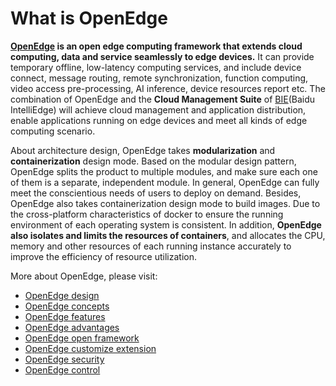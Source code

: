 # What is OpenEdge

**[OpenEdge](https://openedge.tech) is an open edge computing framework that extends cloud computing, data and service seamlessly to edge devices.** It can provide temporary offline, low-latency computing services, and include device connect, message routing, remote synchronization, function computing, video access pre-processing, AI inference, device resources report etc. The combination of OpenEdge and the **Cloud Management Suite** of [BIE](https://cloud.baidu.com/product/bie.html)(Baidu IntelliEdge) will achieve cloud management and application distribution, enable applications running on edge devices and meet all kinds of edge computing scenario.

About architecture design, OpenEdge takes **modularization** and **containerization** design mode. Based on the modular design pattern, OpenEdge splits the product to multiple modules, and make sure each one of them is a separate, independent module. In general, OpenEdge can fully meet the conscientious needs of users to deploy on demand. Besides, OpenEdge also takes containerization design mode to build images. Due to the cross-platform characteristics of docker to ensure the running environment of each operating system is consistent. In addition, **OpenEdge also isolates and limits the resources of containers**, and allocates the CPU, memory and other resources of each running instance accurately to improve the efficiency of resource utilization.

More about OpenEdge, please visit:

- [OpenEdge design](./OpenEdge-design.md)
- [OpenEdge concepts](./OpenEdge-concepts.md)
- [OpenEdge features](./OpenEdge-features.md)
- [OpenEdge advantages](./OpenEdge-advantages.md)
- [OpenEdge open framework](./OpenEdge-open-framework.md)
- [OpenEdge customize extension](./OpenEdge-extension.md)
- [OpenEdge security](./OpenEdge-security.md)
- [OpenEdge control](./OpenEdge-control.md)